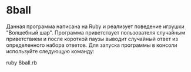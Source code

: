 # 8ball
Данная программа написана на Ruby и реализует поведение игрушки "Волшебный шар". 
Программа приветствует пользователя случайным приветствием и после короткой паузы выводит случайный ответ из определенного набора ответов.
Для запуска программы в консоли используйте следующую команду:

ruby 8ball.rb
